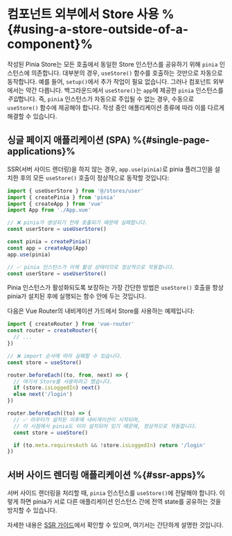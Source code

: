 # 컴포넌트 외부에서 Store 사용 %{#using-a-store-outside-of-a-component}%

<MasteringPiniaLink v-if="false"
  href="https://play.gumlet.io/embed/651ed1ec4c2f339c6860fd06"
  mp-link="https://masteringpinia.com/lessons/how-does-usestore-work"
  title="Using stores outside of components"
/>

작성된 Pinia Store는 모든 호출에서 동일한 Store 인스턴스를 공유하기 위해 `pinia` 인스턴스에 의존합니다. 대부분의 경우, `useStore()` 함수를 호출하는 것만으로 자동으로 동작합니다. 예를 들어, `setup()`에서 추가 작업이 필요 없습니다. 그러나 컴포넌트 외부에서는 약간 다릅니다.
백그라운드에서 `useStore()`는 `app`에 제공한 `pinia` 인스턴스를 *주입*합니다. 즉, `pinia` 인스턴스가 자동으로 주입될 수 없는 경우, 수동으로 `useStore()` 함수에 제공해야 합니다.
작성 중인 애플리케이션 종류에 따라 이를 다르게 해결할 수 있습니다.

## 싱글 페이지 애플리케이션 (SPA) %{#single-page-applications}%

SSR(서버 사이드 렌더링)을 하지 않는 경우, `app.use(pinia)`로 pinia 플러그인을 설치한 후의 모든 `useStore()` 호출이 정상적으로 동작할 것입니다:

```js
import { useUserStore } from '@/stores/user'
import { createPinia } from 'pinia'
import { createApp } from 'vue'
import App from './App.vue'

// ❌ pinia가 생성되기 전에 호출되기 때문에 실패합니다.
const userStore = useUserStore()

const pinia = createPinia()
const app = createApp(App)
app.use(pinia)

// ✅ pinia 인스턴스가 이제 활성 상태이므로 정상적으로 작동합니다.
const userStore = useUserStore()
```

Pinia 인스턴스가 활성화되도록 보장하는 가장 간단한 방법은 `useStore()` 호출을 항상 pinia가 설치된 후에 실행되는 함수 안에 두는 것입니다.

다음은 Vue Router의 내비게이션 가드에서 Store를 사용하는 예제입니다:

```js
import { createRouter } from 'vue-router'
const router = createRouter({
  // ...
})

// ❌ import 순서에 따라 실패할 수 있습니다.
const store = useStore()

router.beforeEach((to, from, next) => {
  // 여기서 Store를 사용하려고 했습니다.
  if (store.isLoggedIn) next()
  else next('/login')
})

router.beforeEach((to) => {
  // ✅ 라우터가 설치된 이후에 내비게이션이 시작되며,
  // 이 시점에서 pinia도 이미 설치되어 있기 때문에, 정상적으로 작동합니다.
  const store = useStore()

  if (to.meta.requiresAuth && !store.isLoggedIn) return '/login'
})
```

## 서버 사이드 렌더링 애플리케이션 %{#ssr-apps}%

서버 사이드 렌더링을 처리할 때, `pinia` 인스턴스를 `useStore()`에 전달해야 합니다. 이렇게 하면 pinia가 서로 다른 애플리케이션 인스턴스 간에 전역 state를 공유하는 것을 방지할 수 있습니다.

자세한 내용은 [SSR 가이드](/ssr/index.md)에서 확인할 수 있으며, 여기서는 간단하게 설명한 것입니다.
